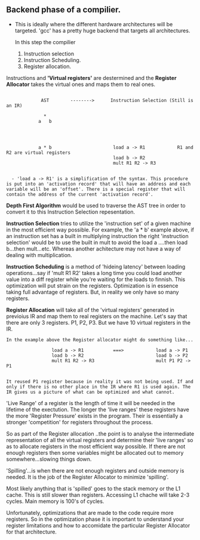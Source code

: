 ## Backend phase of a compilier.

- This is ideally where the different hardware architectures will be targeted.
  'gcc' has a pretty huge backend that targets all architectures.

  In this step the compilier

  1. Instruction selection
  2. Instruction Scheduling.
  3. Register allocation.

Instructions and **'Virtual registers'** are destermined and the **Register Allocator** takes the virtual ones and
maps them to real ones.

```

             AST        -------->      Instruction Selection (Still is an IR)

              *
            a   b




            a * b                       load a -> R1            R1 and R2 are virtual registers
                                        load b -> R2
                                        mult R1 R2 -> R3


  - 'load a -> R1' is a simplification of the syntax. This procedure is put into an 'activation record' that will have an address and each variable will be an 'offset'. There is a special register that will contain the address of the current 'activation record'.

```

**Depth First Algorithm** would be used to traverse the AST tree in order to convert it to this Instruction Selection repesentation.

**Instruction Selection** tries to utilize the 'instruction set' of a given machine in the most efficient way possible. For example, the 'a \* b' example above, if an instruction set has a built in multiplying instruction the right 'instruction selection' would be to use the built in mult to avoid the load a ....then load b...then mult...etc. Whereas another achitecture may not have a way of dealing with multiplication.

**Instruction Scheduling** is a method of 'hideing latency' between loading operations...say if 'mult R1 R2' takes
a long time you could load another value into a diff register while you're waiting for the loads to finnish. This optimization will put strain on the registers. Optimization is in essence taking full advantage of registers. But, in reality we only have so many registers.

**Register Allocation** will take all of the 'virtual registers' generated in previoius IR and map them to real registers on the machine. Let's say that there are only 3 registers. P1, P2, P3. But we have 10 virtual registers in the IR.

```
In the example above the Register allocator might do something like...

                 load a -> R1           ===>            load a -> P1
                 load b -> R2                           load b -> P2
                 mult R1 R2 -> R3                       mult P1 P2 -> P1


It reused P1 register because in reality it was not being used. If and only if there is no other place in the IR where R1 is used again. The IR gives us a picture of what can be optimized and what cannot.

```

'Live Range' of a register is the length of time it will be needed in the lifetime of the exectution. The longer the 'live ranges' these registers have the more 'Register Pressure' exists in the program. Their is essentially a stronger 'competition' for registers throughout the process.

So as part of the Register allocation ..the point is to analyse the intermediate representation of all the virtual registers and determine their 'live ranges' so as to allocate registers in the most efficient way possible. If there are not enough registers then some variables might be allocated out to memory somewhere...slowing things down.

'Spilling'...is when there are not enough registers and outside memory is needed. It is the job of the Register Allocator to minimize 'spilling'.

Most likely anything that is 'spilled' goes to the stack memory or the L1 cache. This is still slower than registers. Accessing L1 chache will take 2-3 cycles. Main memory is 100's of cycles.

Unfortunately, optimizations that are made to the code require more registers. So in the optimization phase it is important to understand your register limitations and how to accomidate the particular Register Allocator for that architecture.
